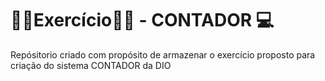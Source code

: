 # 🏋️‍♂️Exercício🏋️‍♂️ - CONTADOR 💻


Repósitorio criado com propósito de armazenar o exercício proposto para criação do sistema CONTADOR da DIO
